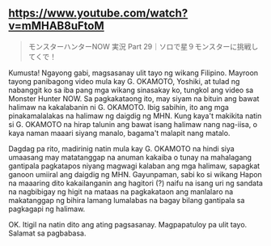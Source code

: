 ## https://www.youtube.com/watch?v=mMHAB8uFtoM

> モンスターハンターNOW 実況 Part 29｜ソロで星９モンスターに挑戦してくで！ 

Kumusta! Ngayong gabi, magsasanay ulit tayo ng wikang Filipino. Mayroon tayong panibagong video mula kay G. OKAMOTO, Yoshiki, at tulad ng nabanggit ko sa iba pang mga wikang sinasakay ko, tungkol ang video sa Monster Hunter NOW. Sa pagkakataong ito, may siyam na bituin ang bawat halimaw na kakalabanin ni G. OKAMOTO. Ibig sabihin, ito ang mga pinakamalalakas na halimaw ng daigdig ng MHN. Kung kaya't makikita natin si G. OKAMOTO na hirap talunin ang bawat isang halimaw nang nag-iisa, o kaya naman maaari siyang manalo, bagama't malapit nang matalo. 

Dagdag pa rito, madirinig natin mula kay G. OKAMOTO na hindi siya umaasang may matatanggap na anuman kakaiba o tunay na mahalagang gantipala pagkatapos niyang magwagi kalaban ang mga halimaw, sapagkat ganoon umiiral ang daigdig ng MHN. Gayunpaman, sabi ko si wikang Hapon na maaaring dito kakailanganin ang hagitori (?) naifu na isang uri ng sandata na nagbibigay ng higit na mataas na pagkakataon ang manlalaro na makatanggap ng bihira lamang lumalabas na bagay bilang gantipala sa pagkagapi ng halimaw.

OK. Itigil na natin dito ang ating pagsasanay. Magpapatuloy pa ulit tayo. Salamat sa pagbabasa.
